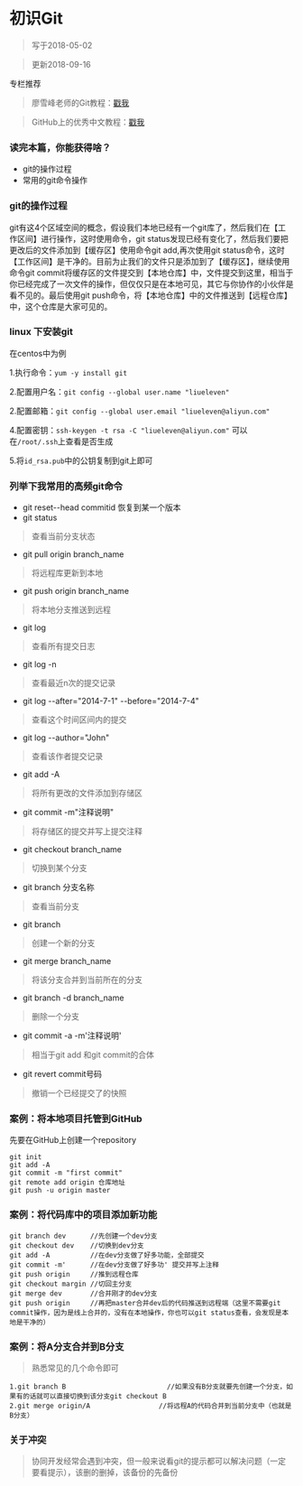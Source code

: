# 初识Git
> 写于2018-05-02

> 更新2018-09-16

专栏推荐
> 廖雪峰老师的Git教程：[戳我](https://www.liaoxuefeng.com/wiki/0013739516305929606dd18361248578c67b8067c8c017b000)

> GitHub上的优秀中文教程：[戳我](https://github.com/geeeeeeeeek/git-recipes)

### 读完本篇，你能获得啥？
- git的操作过程
- 常用的git命令操作

### git的操作过程

git有这4个区域空间的概念，假设我们本地已经有一个git库了，然后我们在【工作区间】进行操作，这时使用命令，git status发现已经有变化了，然后我们要把更改后的文件添加到【缓存区】使用命令git add,再次使用git status命令，这时【工作区间】是干净的。目前为止我们的文件只是添加到了【缓存区】，继续使用命令git commit将缓存区的文件提交到【本地仓库】中，文件提交到这里，相当于你已经完成了一次文件的操作，但仅仅只是在本地可见，其它与你协作的小伙伴是看不见的。最后使用git push命令，将【本地仓库】中的文件推送到【远程仓库】中，这个仓库是大家可见的。

### linux 下安装git
在centos中为例

1.执行命令：`yum -y install git`

2.配置用户名：`git config --global user.name "liueleven"`

2.配置邮箱：`git config --global user.email "liueleven@aliyun.com"`

4.配置密钥：`ssh-keygen -t rsa -C "liueleven@aliyun.com"` 可以在`/root/.ssh`上查看是否生成


5.将`id_rsa.pub`中的公钥复制到git上即可

### 列举下我常用的高频git命令
- git reset--head commitid
 恢复到某一个版本
- git status
> 查看当前分支状态
- git pull origin branch_name
> 将远程库更新到本地
- git push origin branch_name
 >  将本地分支推送到远程
- git log
> 查看所有提交日志
- git log -n
> 查看最近n次的提交记录
- git log --after="2014-7-1" --before="2014-7-4"
> 查看这个时间区间内的提交
- git log --author="John"
> 查看该作者提交记录
- git add -A
> 将所有更改的文件添加到存储区
- git commit -m"注释说明"
> 将存储区的提交并写上提交注释
- git checkout branch_name
> 切换到某个分支
- git branch 分支名称
> 查看当前分支
- git branch
> 创建一个新的分支
- git merge  branch_name
> 将该分支合并到当前所在的分支
- git branch -d branch_name
> 删除一个分支
- git commit -a -m'注释说明'
> 相当于git add 和git commit的合体
- git revert commit号码
> 撤销一个已经提交了的快照

### 案例：将本地项目托管到GitHub
先要在GitHub上创建一个repository
```
git init
git add -A
git commit -m "first commit"
git remote add origin 仓库地址
git push -u origin master
```
### 案例：将代码库中的项目添加新功能
```
git branch dev      //先创建一个dev分支
git checkout dev    //切换到dev分支
git add -A          //在dev分支做了好多功能，全部提交
git commit -m'      //在dev分支做了好多功' 提交并写上注释
git push origin     //推到远程仓库
git checkout margin //切回主分支
git merge dev       //合并刚才的dev分支
git push origin     //再把master合并dev后的代码推送到远程端（这里不需要git commit操作，因为是线上合并的，没有在本地操作，你也可以git status查看，会发现是本地是干净的）

```

### 案例：将A分支合并到B分支
> 熟悉常见的几个命令即可
```
1.git branch B                         //如果没有B分支就要先创建一个分支，如果有的话就可以直接切换到该分支git checkout B
2.git merge origin/A                 //将远程A的代码合并到当前分支中（也就是B分支）

```
### 关于冲突
> 协同开发经常会遇到冲突，但一般来说看git的提示都可以解决问题（一定要看提示），该删的删掉，该备份的先备份